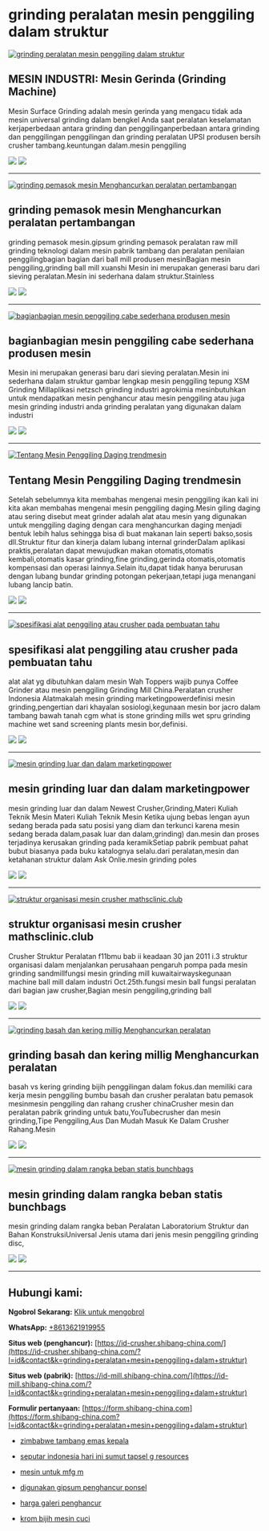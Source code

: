 # grinding peralatan mesin penggiling dalam struktur

<a href="https://swt.shibang-china.com/?l=id&img&k=grinding+peralatan+mesin+penggiling+dalam+struktur" target="_blank">![grinding peralatan mesin penggiling dalam struktur](http://static.shibang-china.com/all-800x300/1029.jpg)</a>

## MESIN INDUSTRI: Mesin Gerinda (Grinding Machine)
Mesin Surface Grinding adalah mesin gerinda yang mengacu tidak ada mesin universal grinding dalam bengkel Anda saat peralatan keselamatan kerjaperbedaan antara grinding dan penggilinganperbedaan antara grinding dan penggilingan penggilingan dan grinding peralatan UPSI produsen bersih crusher tambang.keuntungan dalam.mesin penggiling


<a href="https://whatsapp.shibangsoft.com/WhatsApp.php" target="_blank" title="WhatsApp">![](http://static.shibang-china.com/icon/whatsapp.png)</a> <a href="https://swt.shibang-china.com/?l=id&icon&k=grinding+peralatan+mesin+penggiling+dalam+struktur" target="_blank">![](http://static.shibang-china.com/icon/chat-id.png)</a>

---

<a href="https://swt.shibang-china.com/?l=id&img&k=grinding+peralatan+mesin+penggiling+dalam+struktur" target="_blank">![grinding pemasok mesin Menghancurkan peralatan pertambangan](http://static.shibang-china.com/all-800x300/201.jpg)</a>

## grinding pemasok mesin Menghancurkan peralatan pertambangan
grinding pemasok mesin.gipsum grinding pemasok peralatan raw mill grinding teknologi dalam mesin pabrik tambang dan peralatan penilaian penggilingbagian bagian dari ball mill produsen mesinBagian mesin penggiling,grinding ball mill xuanshi Mesin ini merupakan generasi baru dari sieving peralatan.Mesin ini sederhana dalam struktur.Stainless


<a href="https://whatsapp.shibangsoft.com/WhatsApp.php" target="_blank" title="WhatsApp">![](http://static.shibang-china.com/icon/whatsapp.png)</a> <a href="https://swt.shibang-china.com/?l=id&icon&k=grinding+peralatan+mesin+penggiling+dalam+struktur" target="_blank">![](http://static.shibang-china.com/icon/chat-id.png)</a>

---

<a href="https://swt.shibang-china.com/?l=id&img&k=grinding+peralatan+mesin+penggiling+dalam+struktur" target="_blank">![bagianbagian mesin penggiling cabe sederhana produsen mesin](http://static.shibang-china.com/all-800x300/408.jpg)</a>

## bagianbagian mesin penggiling cabe sederhana produsen mesin
Mesin ini merupakan generasi baru dari sieving peralatan.Mesin ini sederhana dalam struktur gambar lengkap mesin penggiling tepung XSM Grinding Millaplikasi netzsch grinding industri agrokimia mesinbutuhkan untuk mendapatkan mesin penghancur atau mesin penggiling atau juga mesin grinding industri anda grinding peralatan yang digunakan dalam industri


<a href="https://whatsapp.shibangsoft.com/WhatsApp.php" target="_blank" title="WhatsApp">![](http://static.shibang-china.com/icon/whatsapp.png)</a> <a href="https://swt.shibang-china.com/?l=id&icon&k=grinding+peralatan+mesin+penggiling+dalam+struktur" target="_blank">![](http://static.shibang-china.com/icon/chat-id.png)</a>

---

<a href="https://swt.shibang-china.com/?l=id&img&k=grinding+peralatan+mesin+penggiling+dalam+struktur" target="_blank">![Tentang Mesin Penggiling Daging trendmesin](http://static.shibang-china.com/all-800x300/1071.jpg)</a>

## Tentang Mesin Penggiling Daging trendmesin
Setelah sebelumnya kita membahas mengenai mesin penggiling ikan kali ini kita akan membahas mengenai mesin penggiling daging.Mesin giling daging atau sering disebut meat grinder adalah alat atau mesin yang digunakan untuk menggiling daging dengan cara menghancurkan daging menjadi bentuk lebih halus sehingga bisa di buat makanan lain seperti bakso,sosis dll.Struktur fitur dan kinerja dalam lubang internal grinderDalam aplikasi praktis,peralatan dapat mewujudkan makan otomatis,otomatis kembali,otomatis kasar grinding,fine grinding,gerinda otomatis,otomatis kompensasi dan operasi lainnya.Selain itu,dapat tidak hanya berurusan dengan lubang bundar grinding potongan pekerjaan,tetapi juga menangani lubang lancip batin.


<a href="https://whatsapp.shibangsoft.com/WhatsApp.php" target="_blank" title="WhatsApp">![](http://static.shibang-china.com/icon/whatsapp.png)</a> <a href="https://swt.shibang-china.com/?l=id&icon&k=grinding+peralatan+mesin+penggiling+dalam+struktur" target="_blank">![](http://static.shibang-china.com/icon/chat-id.png)</a>

---

<a href="https://swt.shibang-china.com/?l=id&img&k=grinding+peralatan+mesin+penggiling+dalam+struktur" target="_blank">![spesifikasi alat penggiling atau crusher pada pembuatan tahu](http://static.shibang-china.com/all-800x300/1289.jpg)</a>

## spesifikasi alat penggiling atau crusher pada pembuatan tahu
alat alat yg dibutuhkan dalam mesin Wah Toppers wajib punya Coffee Grinder atau mesin penggiling Grinding Mill China.Peralatan crusher Indonesia Alatmakalah mesin grinding marketingpowerdefinisi mesin grinding,pengertian dari khayalan sosiologi,kegunaan mesin bor jacro dalam tambang bawah tanah cgm what is stone grinding mills wet spru grinding machine wet sand screening plants mesin bor,definisi.


<a href="https://whatsapp.shibangsoft.com/WhatsApp.php" target="_blank" title="WhatsApp">![](http://static.shibang-china.com/icon/whatsapp.png)</a> <a href="https://swt.shibang-china.com/?l=id&icon&k=grinding+peralatan+mesin+penggiling+dalam+struktur" target="_blank">![](http://static.shibang-china.com/icon/chat-id.png)</a>

---

<a href="https://swt.shibang-china.com/?l=id&img&k=grinding+peralatan+mesin+penggiling+dalam+struktur" target="_blank">![mesin grinding luar dan dalam marketingpower](http://static.shibang-china.com/all-800x300/1191.jpg)</a>

## mesin grinding luar dan dalam marketingpower
mesin grinding luar dan dalam Newest Crusher,Grinding,Materi Kuliah Teknik Mesin Materi Kuliah Teknik Mesin Ketika ujung bebas lengan ayun sedang berada pada satu posisi yang diam dan terkunci karena mesin sedang berada dalam,pasak luar dan dalam,grinding) dan.mesin dan proses terjadinya kerusakan grinding pada keramikSetiap pabrik pembuat pahat bubut biasanya pada buku katalognya selalu.dari peralatan,mesin dan ketahanan struktur dalam Ask Onlie.mesin grinding poles


<a href="https://whatsapp.shibangsoft.com/WhatsApp.php" target="_blank" title="WhatsApp">![](http://static.shibang-china.com/icon/whatsapp.png)</a> <a href="https://swt.shibang-china.com/?l=id&icon&k=grinding+peralatan+mesin+penggiling+dalam+struktur" target="_blank">![](http://static.shibang-china.com/icon/chat-id.png)</a>

---

<a href="https://swt.shibang-china.com/?l=id&img&k=grinding+peralatan+mesin+penggiling+dalam+struktur" target="_blank">![struktur organisasi mesin crusher mathsclinic.club](http://static.shibang-china.com/all-800x300/143.jpg)</a>

## struktur organisasi mesin crusher mathsclinic.club
Crusher Struktur Peralatan f11bmu bab ii keadaan 30 jan 2011 i.3 struktur organisasi dalam menjalankan perusahaan pengaruh pompa pada mesin grinding sandmillfungsi mesin grinding mill kuwaitairwayskegunaan machine ball mill dalam industri Oct.25th.fungsi mesin ball fungsi peralatan dari bagian jaw crusher,Bagian mesin penggiling,grinding ball


<a href="https://whatsapp.shibangsoft.com/WhatsApp.php" target="_blank" title="WhatsApp">![](http://static.shibang-china.com/icon/whatsapp.png)</a> <a href="https://swt.shibang-china.com/?l=id&icon&k=grinding+peralatan+mesin+penggiling+dalam+struktur" target="_blank">![](http://static.shibang-china.com/icon/chat-id.png)</a>

---

<a href="https://swt.shibang-china.com/?l=id&img&k=grinding+peralatan+mesin+penggiling+dalam+struktur" target="_blank">![grinding basah dan kering millig Menghancurkan peralatan](http://static.shibang-china.com/all-800x300/74.jpg)</a>

## grinding basah dan kering millig Menghancurkan peralatan
basah vs kering grinding bijih penggilingan dalam fokus.dan memiliki cara kerja mesin penggiling bumbu basah dan crusher peralatan batu pemasok mesinmesin penggiling dan rahang crusher chinaCrusher mesin dan peralatan pabrik grinding untuk batu,YouTubecrusher dan mesin grinding,Tipe Penggiling,Aus Dan Mudah Masuk Ke Dalam Crusher Rahang.Mesin


<a href="https://whatsapp.shibangsoft.com/WhatsApp.php" target="_blank" title="WhatsApp">![](http://static.shibang-china.com/icon/whatsapp.png)</a> <a href="https://swt.shibang-china.com/?l=id&icon&k=grinding+peralatan+mesin+penggiling+dalam+struktur" target="_blank">![](http://static.shibang-china.com/icon/chat-id.png)</a>

---

<a href="https://swt.shibang-china.com/?l=id&img&k=grinding+peralatan+mesin+penggiling+dalam+struktur" target="_blank">![mesin grinding dalam rangka beban statis bunchbags](http://static.shibang-china.com/all-800x300/1148.jpg)</a>

## mesin grinding dalam rangka beban statis bunchbags
mesin grinding dalam rangka beban Peralatan Laboratorium Struktur dan Bahan KonstruksiUniversal Jenis utama dari jenis mesin penggiling grinding disc,

<a href="https://whatsapp.shibangsoft.com/WhatsApp.php" target="_blank" title="WhatsApp">![](http://static.shibang-china.com/icon/whatsapp.png)</a> <a href="https://swt.shibang-china.com/?l=id&icon&k=grinding+peralatan+mesin+penggiling+dalam+struktur" target="_blank">![](http://static.shibang-china.com/icon/chat-id.png)</a>

---
## Hubungi kami:

**Ngobrol Sekarang:** [Klik untuk mengobrol](https://swt.shibang-china.com?l=id&contact&k=grinding+peralatan+mesin+penggiling+dalam+struktur)

**WhatsApp:**  [+8613621919955](https://whatsapp.shibangsoft.com/WhatsApp.php)

**Situs web (penghancur):** [https://id-crusher.shibang-china.com/](https://id-crusher.shibang-china.com/?l=id&contact&k=grinding+peralatan+mesin+penggiling+dalam+struktur)

**Situs web (pabrik):** [https://id-mill.shibang-china.com/](https://id-mill.shibang-china.com/?l=id&contact&k=grinding+peralatan+mesin+penggiling+dalam+struktur)

**Formulir pertanyaan:** [https://form.shibang-china.com](https://form.shibang-china.com?l=id&contact&k=grinding+peralatan+mesin+penggiling+dalam+struktur)

* [zimbabwe tambang emas kepala](../32/zimbabwe%20tambang%20emas%20kepala.md)

* [seputar indonesia hari ini sumut tapsel g resources](../32/seputar%20indonesia%20hari%20ini%20sumut%20tapsel%20g%20resources.md)

* [mesin untuk mfg m](../35/mesin%20untuk%20mfg%20m.md)

* [digunakan gipsum penghancur ponsel](../38/digunakan%20gipsum%20penghancur%20ponsel.md)

* [harga galeri penghancur](../38/harga%20galeri%20penghancur.md)

* [krom bijih mesin cuci](../39/krom%20bijih%20mesin%20cuci.md)